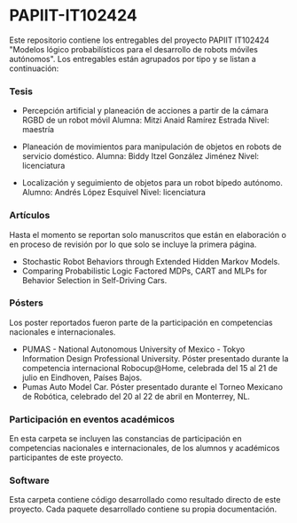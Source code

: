 # PAPIIT-IT102424
Este repositorio contiene los entregables del proyecto PAPIIT IT102424 "Modelos lógico probabilísticos para el desarrollo de robots móviles autónomos". Los entregables están agrupados por tipo y se listan a continuación:

### Tesis

* Percepción artificial y planeación de acciones a partir de la cámara RGBD de un robot móvil
  Alumna: Mitzi Anaid Ramírez Estrada
  Nivel: maestría

* Planeación de movimientos para manipulación de objetos en robots de servicio doméstico.
  Alumna: Biddy Itzel González Jiménez
  Nivel: licenciatura

* Localización y seguimiento de objetos para un robot bípedo autónomo.
  Alumno: Andrés López Esquivel
  Nivel: licenciatura

### Artículos 

Hasta el momento se reportan solo manuscritos que están en elaboración o en proceso de revisión por lo que solo se incluye la primera página.

* Stochastic Robot Behaviors through Extended Hidden Markov Models.
* Comparing Probabilistic Logic Factored MDPs, CART and MLPs for Behavior Selection in Self-Driving Cars.

### Pósters

Los poster reportados fueron parte de la participación en competencias nacionales e internacionales.

* PUMAS - National Autonomous University of Mexico - Tokyo Information Design Professional University. Póster presentado durante la competencia internacional Robocup@Home, celebrada del 15 al 21 de julio en Eindhoven, Países Bajos.
* Pumas Auto Model Car. Póster presentado durante el Torneo Mexicano de Robótica, celebrado del 20 al 22 de abril en Monterrey, NL.

### Participación en eventos académicos

En esta carpeta se incluyen las constancias de participación en competencias nacionales e internacionales, de los alumnos y académicos participantes de este proyecto.

### Software

Esta carpeta contiene código desarrollado como resultado directo de este proyecto. Cada paquete desarrollado contiene su propia documentación. 
